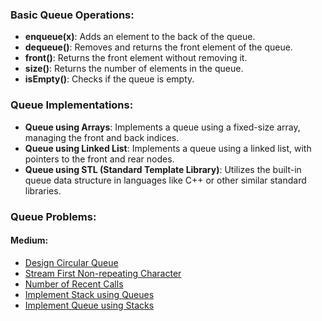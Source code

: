### Basic Queue Operations:
- **enqueue(x)**: Adds an element to the back of the queue.
- **dequeue()**: Removes and returns the front element of the queue.
- **front()**: Returns the front element without removing it.
- **size()**: Returns the number of elements in the queue.
- **isEmpty()**: Checks if the queue is empty.

### Queue Implementations:
- **Queue using Arrays**: Implements a queue using a fixed-size array, managing the front and back indices.
- **Queue using Linked List**: Implements a queue using a linked list, with pointers to the front and rear nodes.
- **Queue using STL (Standard Template Library)**: Utilizes the built-in queue data structure in languages like C++ or other similar standard libraries.

### Queue Problems:
#### Medium:
- [Design Circular Queue](https://leetcode.com/problems/design-circular-queue/description/)
- [Stream First Non-repeating Character](https://www.geeksforgeeks.org/problems/first-non-repeating-character-in-a-stream1216/1)
- [Number of Recent Calls](https://leetcode.com/problems/number-of-recent-calls/description/)
- [Implement Stack using Queues](https://leetcode.com/problems/implement-stack-using-queues/description/)
- [Implement Queue using Stacks](https://leetcode.com/problems/implement-queue-using-stacks/description/)